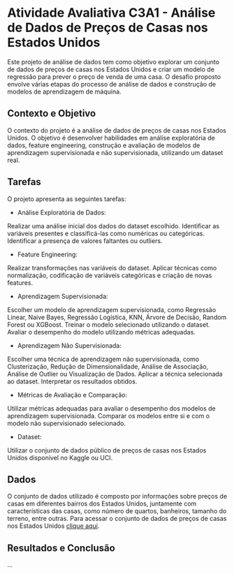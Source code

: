 # Atividade Avaliativa C3A1 - Análise de Dados de Preços de Casas nos Estados Unidos

Este projeto de análise de dados tem como objetivo explorar um conjunto de dados de preços de casas nos Estados Unidos
e criar um modelo de regressão para prever o preço de venda de uma casa.
O desafio proposto envolve várias etapas do processo de análise de dados e construção de modelos de aprendizagem de máquina.

## Contexto e Objetivo
O contexto do projeto é a análise de dados de preços de casas nos Estados Unidos. 
O objetivo é desenvolver habilidades em análise exploratória de dados, feature engineering, construção e avaliação
de modelos de aprendizagem supervisionada e não supervisionada, utilizando um dataset real.

## Tarefas
O projeto apresenta as seguintes tarefas:
- Análise Exploratória de Dados:

Realizar uma análise inicial dos dados do dataset escolhido.
Identificar as variáveis presentes e classificá-las como numéricas ou categóricas.
Identificar a presença de valores faltantes ou outliers.

- Feature Engineering:

Realizar transformações nas variáveis do dataset.
Aplicar técnicas como normalização, codificação de variáveis categóricas e criação de novas features.

- Aprendizagem Supervisionada:

Escolher um modelo de aprendizagem supervisionada, como Regressão Linear, Naive Bayes, Regressão Logística, KNN, Árvore de Decisão, Random Forest ou XGBoost.
Treinar o modelo selecionado utilizando o dataset.
Avaliar o desempenho do modelo utilizando métricas adequadas.

- Aprendizagem Não Supervisionada:

Escolher uma técnica de aprendizagem não supervisionada, como Clusterização, Redução de Dimensionalidade, Análise de Associação, Análise de Outlier ou Visualização de Dados.
Aplicar a técnica selecionada ao dataset.
Interpretar os resultados obtidos.

- Métricas de Avaliação e Comparação:

Utilizar métricas adequadas para avaliar o desempenho dos modelos de aprendizagem supervisionada.
Comparar os modelos entre si e com o modelo não supervisionado selecionado.

- Dataset:

Utilizar o conjunto de dados público de preços de casas nos Estados Unidos disponível no Kaggle ou UCI.


## Dados
O conjunto de dados utilizado é composto por informações sobre preços de casas em diferentes bairros dos Estados Unidos,
juntamente com características das casas, como número de quartos, banheiros, tamanho do terreno, entre outras.
Para acessar o conjunto de dados de preços de casas nos Estados Unidos [clique aqui](https://www.kaggle.com/c/house-prices-advanced-regression-techniques/data).


## Resultados e Conclusão
...
